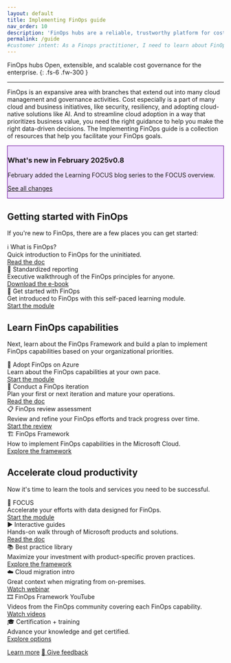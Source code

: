 ```yaml
---
layout: default
title: Implementing FinOps guide
nav_order: 10
description: 'FinOps hubs are a reliable, trustworthy platform for cost analytics, insights, and optimization for the enterprise.'
permalink: /guide
#customer intent: As a Finops practitioner, I need to learn about FinOps hubs
---
```


<span class="fs-9 d-block mb-4">FinOps hubs</span>
Open, extensible, and scalable cost governance for the enterprise.
{: .fs-6 .fw-300 }

---

FinOps is an expansive area with branches that extend out into many cloud management and governance activities. Cost especially is a part of many cloud and business initiatives, like security, resiliency, and adopting cloud-native solutions like AI. And to streamline cloud adoption in a way that prioritizes business value, you need the right guidance to help you make the right data-driven decisions. The Implementing FinOps guide is a collection of resources that help you facilitate your FinOps goals.

<div id="whats-new" class="m-0 p-4" style="background-color:#edf; border:solid 1px #609;">
    <h3 class="m-0 mb-4">What's new in February 2025<span class="ftk-version">v0.8</span></h3>
    <p class="mt-2 mb-0">
        February added the Learning FOCUS blog series to the FOCUS overview.
    </p>
    <p class="mt-2 mb-0"><a target="_blank" href="https://learn.microsoft.com/cloud-computing/finops/toolkit/changelog">See all changes</a></p>
</div>

## Getting started with FinOps

If you're new to FinOps, there are a few places you can get started:

<div class="ftk-gallery">
    <div class="ftk-tile">
        <div>ℹ️ What is FinOps?</div>
        <div>Quick introduction to FinOps for the uninitiated.</div>
        <a target="_blank" href="https://learn.microsoft.com/cloud-computing/finops/overview">Read the doc</a>
    </div>
    <div class="ftk-tile">
        <div>📑 Standardized reporting</div>
        <div>Executive walkthrough of the FinOps principles for anyone.</div>
        <a target="_blank" href="https://aka.ms/finops/ebook">Download the e-book</a>
    </div>
    <div class="ftk-tile">
        <div>🏫 Get started with FinOps</div>
        <div>Get introduced to FinOps with this self-paced learning module.</div>
        <a target="_blank" href="https://learn.microsoft.com/training/modules/get-started-with-finops">Start the module</a>
    </div>
</div>

## Learn FinOps capabilities

Next, learn about the FinOps Framework and build a plan to implement FinOps capabilities based on your organizational priorities.

<div class="ftk-gallery ftk-50">
    <div class="ftk-tile">
        <div>🏫 Adopt FinOps on Azure</div>
        <div>Learn about the FinOps capabilities at your own pace.</div>
        <a target="_blank" href="https://learn.microsoft.com/training/modules/adopt-finops-on-azure">Start the module</a>
    </div>
    <div class="ftk-tile">
        <div>📝 Conduct a FinOps iteration</div>
        <div>Plan your first or next iteration and mature your operations.</div>
        <a target="_blank" href="https://learn.microsoft.com/cloud-computing/finops/conduct-iteration">Read the doc</a>
    </div>
    <div class="ftk-tile">
        <div>📋 FinOps review assessment</div>
        <div>Review and refine your FinOps efforts and track progress over time.</div>
        <a target="_blank" href="https://learn.microsoft.com/assessments/ad1c0f6b-396b-44a4-924b-7a4c778a13d3">Start the review</a>
    </div>
    <div class="ftk-tile">
        <div>🏗️ FinOps Framework</div>
        <div>How to implement FinOps capabilities in the Microsoft Cloud.</div>
        <a target="_blank" href="https://learn.microsoft.com/cloud-computing/finops/framework/finops-framework">Explore the framework</a>
    </div>
</div>

## Accelerate cloud productivity

Now it's time to learn the tools and services you need to be successful.

<div class="ftk-gallery">
    <div class="ftk-tile">
        <div>📑 FOCUS</div>
        <div>Accelerate your efforts with data designed for FinOps.</div>
        <a target="_blank" href="https://learn.microsoft.com/training/modules/adopt-finops-on-azure">Start the module</a>
    </div>
    <div class="ftk-tile">
        <div>▶️ Interactive guides</div>
        <div>Hands-on walk through of Microsoft products and solutions.</div>
        <a target="_blank" href="https://learn.microsoft.com/cloud-computing/finops/conduct-iteration">Read the doc</a>
    </div>
    <div class="ftk-tile">
        <div>📚 Best practice library</div>
        <div>Maximize your investment with product-specific proven practices.</div>
        <a target="_blank" href="https://learn.microsoft.com/cloud-computing/finops/best-practices/library">Explore the framework</a>
    </div>
    <div class="ftk-tile">
        <div>☁️ Cloud migration intro</div>
        <div>Great context when migrating from on-premises.</div>
        <a target="_blank" href="https://info.microsoft.com/ww-ondemand-implement-finops-for-azure.html">Watch webinar</a>
    </div>
    <div class="ftk-tile">
        <div>🎞️ FinOps Framework YouTube</div>
        <div>Videos from the FinOps community covering each FinOps capability.</div>
        <a target="_blank" href="https://www.youtube.com/channel/UCyl26lvnoySlGWlF5oNHvYA">Watch videos</a>
    </div>
    <div class="ftk-tile">
        <div>🎓 Certification + training</div>
        <div>Advance your knowledge and get certified.</div>
        <a target="_blank" href="https://www.youtube.com/channel/UCyl26lvnoySlGWlF5oNHvYA">Explore options</a>
    </div>
</div>

<a class="btn mb-4 mb-md-0 mr-4" target="_blank" href="https://learn.microsoft.com/cloud-computing/finops/implementing-finops-guide">Learn more</a>
<a class="btn mb-4 mb-md-0 mr-4" target="_blank" href="https://portal.azure.com/#view/HubsExtension/InProductFeedbackBlade/extensionName/FinOpsToolkit/cesQuestion/How%20easy%20or%20hard%20is%20it%20to%20use%20the%20Implementing%20FinOps%20guide%3F/cvaQuestion/How%20valuable%20are%20the%20Implementing%20FinOps%20guide%3F/surveyId/FTK0.8/bladeName/Guide/featureName/Marketing.Docs">💜 Give feedback</a>

<br>
